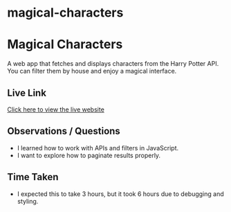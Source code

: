 # magical-characters
# Magical Characters

A web app that fetches and displays characters from the Harry Potter API. You can filter them by house and enjoy a magical interface.

## Live Link

[Click here to view the live website](https://github.com/mariam-shkukani/magical-characters)

## Observations / Questions
- I learned how to work with APIs and filters in JavaScript.
- I want to explore how to paginate results properly.

## Time Taken
- I expected this to take 3 hours, but it took 6 hours due to debugging and styling.